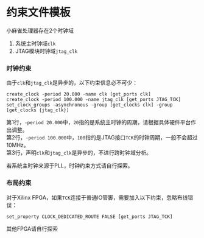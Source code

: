 # 约束文件模板
小麻雀处理器存在2个时钟域  
1. 系统主时钟域`clk`  
2. JTAG模块时钟域`jtag_clk`  

### 时钟约束
由于`clk`和`jtag_clk`是异步的，以下约束信息必不可少：  
```
create_clock -period 20.000 -name clk [get_ports clk]
create_clock -period 100.000 -name jtag_clk [get_ports JTAG_TCK]
set_clock_groups -asynchronous -group [get_clocks clk] -group [get_clocks {jtag_clk}]
```
第1行，`-period 20.000`中，`20`指的是系统主时钟的周期，请根据具体硬件平台作出调整。  
第2行，`-period 100.000`中，`100`指的是JTAG接口`TCK`的时钟周期，一般不会超过10MHz。  
第3行，声明`clk`和`jtag_clk`是异步的，不进行跨时钟域分析。  

若系统主时钟来源于PLL，时钟约束方式请自行探索。  

### 布局约束
对于Xilinx FPGA，如果`TCK`连接于普通IO管脚，需要加入以下约束，忽略布线错误：  
```
set_property CLOCK_DEDICATED_ROUTE FALSE [get_ports JTAG_TCK]
```
其他FPGA请自行探索  